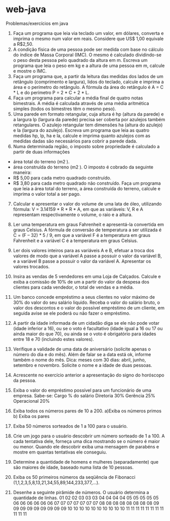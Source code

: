 # web-java
Problemas/exercícios em java

1. Faça um programa que leia via teclado um valor, em dólares, converta e
imprima o mesmo num valor em reais. Considere que US$ 1,00 equivale a
R$2,50.
2. A condição física de uma pessoa pode ser medida com base no cálculo do índice
de Massa Corporal (IMC). O mesmo é calculado dividindo-se o peso desta
pessoa pelo quadrado da altura em m. Escreva um programa que leia o peso em
kg e a altura de uma pessoa em m, calcule e mostre o IMC.
3. Faça um programa que, a partir da leitura das medidas dos lados de um retângulo
(comprimento e largura), lidos do teclado, calcule e imprima a área e o perímetro
do retângulo.
A fórmula da área do retângulo é A = C * L e do perímetro P = 2 * C + 2 * L.
4. Faça um programa para calcular a média final de quatro notas bimestrais. A
média é calculada através de uma média aritmética simples (todos os bimestres
têm o mesmo peso).
5. Uma parede em formato retangular, cuja altura é hp (altura da parede) e a
largura lp (largura da parede) precisa ser coberta por azulejos também
retangulares. O azulejo retangular tem dimensões ha (altura do azulejo)
e la (largura do azulejo).
Escreva um programa que leia as quatro medidas hp, lp, ha e la, calcule e imprima
quanto azulejos com as medidas dadas são necessários para cobrir a parede dada.
6. Numa determinada região, o imposto sobre propriedade é calculado a partir de
duas informações
- área total do terreno (m2
).
- área construída do terreno (m2
).
O imposto é cobrado da seguinte maneira:
- R$ 5,00 para cada metro quadrado construído.
- R$ 3,80 para cada metro quadrado não construído.
Faça um programa que leia a área total do terreno, a área construída do terreno,
calcule e imprima o valor total a ser pago.
7. Calcular e apresentar o valor do volume de uma lata de óleo, utilizando fórmula:
V = 3.14159 * R * R * A, em que as variáveis: V, R e A representam
respectivamente o volume, o raio e a altura.
8. Ler uma temperatura em graus Fahrenheit e apresentá-la convertida em graus
Celsius. A fórmula de conversão de temperatura a ser utilizada é C = (F – 32) *
5 / 9, em que a variável F é a temperatura em graus Fahrenheit e a variável C é a
temperatura em graus Celsius.
9. Ler dois valores inteiros para as variáveis A e B, efetuar a troca dos valores de
modo que a variável A passe a possuir o valor da variável B, e a variável B
passe a possuir o valor da variável A. Apresentar os valores trocados.

10. Insira as vendas de 5 vendedores em uma Loja de Calçados. Calcule e exiba a
comissão de 10% de um a partir do valor da despesa dos clientes para cada
vendedor, o total de vendas e a média.
11. Um banco concede empréstimo a seus clientes no valor máximo de 30% do
valor do seu salário liquido. Receba o valor do salário bruto, o valor dos
descontos e o valor do possível empréstimo de um cliente, em seguida avise se
ele poderá ou não fazer o empréstimo.
12. A partir da idade informada de um cidadão diga se ele não pode votar (idade
inferior a 16), ou se o voto é facultativo (idade igual a 16 ou 17 ou ainda maior
do que 70), ou ainda se o voto é obrigatório para idades entre 18 e 70 (incluindo
estes valores).
13. Verifique a validade de uma data de aniversário (solicite apenas o número do dia
e do mês). Além de falar se a data está ok, informe também o nome do mês.
Dica: meses com 30 dias: abril, junho, setembro e novembro. Solicite o nome e
a idade de duas pessoas.
14. Acrescente no exercício anterior a apresentação do signo do horóscopo da
pessoa.
15. Exiba o valor do empréstimo possível para um funcionário de uma empresa.
Sabe-se:
Cargo % do salário
Diretoria 30%
Gerência 25%
Operacional 20%
16. Exiba todos os números pares de 10 a 200.
a)Exiba os números primos
b) Exiba os pares
17. Exiba 50 números sorteados de 1 a 100 para o usuário.
18. Crie um jogo para o usuário descobrir um número sorteado de 1 a 100. A cada
tentativa dele, forneça uma dica mostrando se o número é maior ou menor.
Quando ele descobrir exiba uma mensagem de parabéns e mostre em quantas
tentativas ele conseguiu.
19. Determine a quantidade de homens e mulheres (separadamente) que são maiores
de idade, baseado numa lista de 10 pessoas.
20. Exiba os 50 primeiros números da seqüência de Fibonacci
(1,1,2,3,5,8,13,21,34,55,89,144,233,377,...).

21. Desenhe a seguinte pirâmide de números. O usuário determina a quantidade de
linhas.
01
02 02
03 03 03
04 04 04 04
05 05 05 05 05
06 06 06 06 06 06
07 07 07 07 07 07 07
08 08 08 08 08 08 08 08
09 09 09 09 09 09 09 09 09
10 10 10 10 10 10 10 10 10 10
11 11 11 11 11 11 11 11 11 11 11
